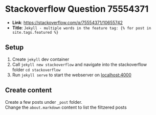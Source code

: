 # Stackoverflow Question 75554371

- **Link**: https://stackoverflow.com/q/75554371/10655742
- **Title**: `Jekyll - multiple words in the feature tag: {% for post in site.tags.featured %}`

 ## Setup

1. Create `jekyll` dev container
2. Call `jekyll new stackoverflow` and navigate into the stackoverflow folder `cd stackoverflow`
3. Run `jekyll serve` to start the webserver on [localhost:4000](http://localhost:4000)

## Create content
Create a few posts under `_post` folder.  
Change the `about.markdown` content to list the filtzered posts